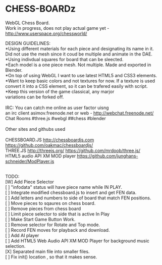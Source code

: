 # CHESS-BOARDz
WebGL Chess Board.
<BR>
Work in progress, does not play actual game yet - http://www.userspace.org/chessworld/

DESIGN GUIDELINES:<BR>
 *Using different materials for each piece and designating its name in it.<BR>
  Did not use the mesh since it coud be multiple and animate in the DAE.<BR>
  *Using indivdual squares for board that can be sleected.<BR>
 *Each model is a one piece mesh. Not multiple. Made and exported in Blender. <BR>
  *On top of using WebGL I want to use latest HTML5 and CSS3 elements.<BR>
  *Want to keep basic colors and not textures for now. If a texture is used<BR>
 convert it into a CSS element, so it can be trafered easily with script. <BR>
 *Keep this version of the game classical, any marjor <BR>
 variations can be forked off.<BR> 
<BR>
IRC:
You can catch me online as user factor uisng<BR>
an irc client asimov.freenode.net or web - http://webchat.freenode.net/ <BR>
Chat Rooms #three.js #webgl ##chess #blender<BR>
<BR>
Other sites and githubs used<BR>
<BR>
  CHESSBOARD.JS  http://chessboardjs.com  https://github.com/oakmac/chessboardjs/ <BR>
  THREE.JS  http://threejs.org/  https://github.com/mrdoob/three.js/ <BR>
  HTML5 audio API XM MOD player https://github.com/junghans-schneider/ModPlayer.js <BR>
  
<BR>
TODO:<BR>
 [W] Add Piece Selector <BR>
 [ ] "infodata" status will have piece name while IN PLAY. <BR>
 [ ] Integrate modified chessboard.js to insert and get FEN data.<BR>
 [ ] Add letters and numbers to side of board that match FEN positions. <BR>
 [ ] Move pieces to sqaures on chess board.<BR>
 [ ] Remove pieces from chess board<BR>
 [ ] Limit piece selector to side that is active In Play<BR>
 [ ] Make Start Game Button Work. <BR>
 [ ] Remove selector for Rotate and Top mode. <BR>
 [ ] Record FEN moves for playback and download. <BR>
 [ ] Add AI player<BR>
 [ ] Add HTML5 Web Audio API XM MOD Player for background music selection. <BR>
 [X] Separated main file into smaller files. <BR>
 [ ] Fix init() location , so that it makes sense. 
 
 
 
